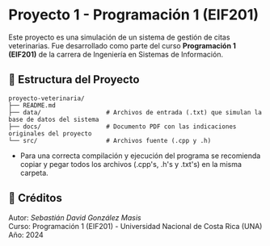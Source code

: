 # Proyecto 1 - Programación 1 (EIF201)

Este proyecto es una simulación de un sistema de gestión de citas veterinarias. Fue desarrollado como parte del curso **Programación 1 (EIF201)** de la carrera de Ingeniería en Sistemas de Información.

## 📁 Estructura del Proyecto

```
proyecto-veterinaria/
├── README.md
├── data/                  # Archivos de entrada (.txt) que simulan la base de datos del sistema
├── docs/                  # Documento PDF con las indicaciones originales del proyecto
└── src/                   # Archivos fuente (.cpp y .h)
```

- Para una correcta compilación y ejecución del programa se recomienda copiar y pegar todos los archivos (.cpp's, .h's y .txt's) en la misma carpeta.

## 📝 Créditos

Autor: *Sebastián David González Masis*  
Curso: Programación 1 (EIF201) - Universidad Nacional de Costa Rica (UNA)
Año: 2024